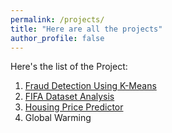 ```yaml
---
permalink: /projects/
title: "Here are all the projects"
author_profile: false
---
```


Here's the list of the Project:

1. [Fraud Detection Using K-Means](https://rohitgang.github.io/frauddetect/)
2. [FIFA Dataset Analysis](https://rohitgang.github.io/fifaanalysis/)
3. [Housing Price Predictor](https://rohitgang.github.io/houseprice/)
4. Global Warming